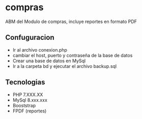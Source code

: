 # compras
ABM del Modulo de compras, incluye reportes en formato PDF

## Confuguracion
- Ir al archivo conexion.php 
- cambiar el host, puerto y contraseña de la base de datos
- Crear una base de datos en MySql
- Ir a la carpeta bd y ejecutar el archivo backup.sql

## Tecnologias
- PHP 7.XXX.XX
- MySql 8.xxx.xxx
- Booststrap 
- FPDF (reportes)


